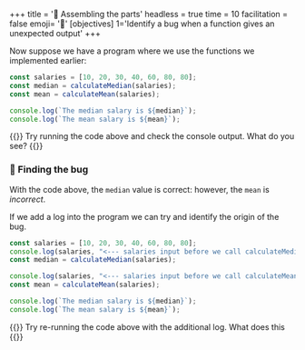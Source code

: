 +++
title = '🧱 Assembling the parts'
headless = true
time = 10
facilitation = false
emoji= '🧩'
[objectives]
1='Identify a bug when a function gives an unexpected output'
+++

Now suppose we have a program where we use the functions we implemented earlier:

```js
const salaries = [10, 20, 30, 40, 60, 80, 80];
const median = calculateMedian(salaries);
const mean = calculateMean(salaries);

console.log(`The median salary is ${median}`);
console.log(`The mean salary is ${mean}`);
```

{{<note type="activity" title="Run it">}}
Try running the code above and check the console output. What do you see?
{{</note>}}

### 🐛 Finding the bug

With the code above, the `median` value is correct: however, the `mean` is _incorrect_.

If we add a log into the program we can try and identify the origin of the bug.

```js
const salaries = [10, 20, 30, 40, 60, 80, 80];
console.log(salaries, "<--- salaries input before we call calculateMedian");
const median = calculateMedian(salaries);

console.log(salaries, "<--- salaries input before we call calculateMean");
const mean = calculateMean(salaries);

console.log(`The median salary is ${median}`);
console.log(`The mean salary is ${mean}`);
```

{{<note type="activity" title="Run it">}}
Try re-running the code above with the additional log. What does this
{{</note>}}
